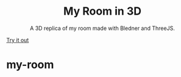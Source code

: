 <h1 align="center">My Room in 3D</h1>

<p align="center">A 3D replica of my room made with Bledner and ThreeJS.</p>

<a href="https://bishwajitcadhikary.github.io/MyRoom">Try it out</a>
# my-room

